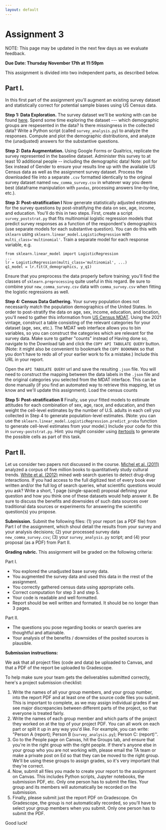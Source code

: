 ```yaml
---
layout: default
---
```

# Assignment 3

NOTE: This page may be updated in the next few days as we evaluate feedback.

**Due Date: Thursday November 17th at 11:59pm**

This assignment is divided into two independent parts, as described below.

## Part I.

In this first part of the assignment you'll augment an existing survey dataset and statistically correct for potential sample biases using US Census data.

**Step 1: Data Exploration.** The survey dataset we'll be working with can be found [here](https://raw.githubusercontent.com/fivethirtyeight/data/master/comma-survey/comma-survey.csv). Spend some time exploring the dataset --- which demographic groups are respesented in the data? Is there missingness in the collected data?  Write a Python script (called `survey_analysis.py`) to analyze the responses. Compute and plot the demographic distributions, and analyze the (unadjusted) answers for the substantive questions.

**Step 2: Data Augmentation.** Using Google Forms or Qualtrics, replicate the survey represented in the baseline dataset. Administer this survey to at least 10 additional people -- including the demographic data! Note: poll for Sex instead of Gender to ensure your results line up with the available US Census data as well as the assignment survey dataset. Process the downloaded file into a separate `.csv` formatted identically to the original survey dataset named `new_comma_survey.csv` in whatever way you deem best (dataframe manipulation with `pandas`, processing answers line-by-line, etc.).

**Step 3: Post-stratification I** Now generate statistically adjusted estimates for the survey questions by post-stratifying the data on sex, age, income, and education. You'll do this in two steps. First, create a script `survey_poststrat.py` that fits multinomial logistic regression models that predict survey responses as a function of the respondent's demographics (use separate models for each substantive question). You can do this with `sklearn` using `sklearn.linear_model.LogisticRegression` with `multi_class='multinomial'`. Train a separate model for each response variable, e.g.

```
from sklearn.linear_model import LogisticRegression
...
lr = LogisticRegression(multi_class='multinomial', ...)
q1_model = lr.fit(X_demographics, y_q1)
```

Ensure that you preprocess the data properly before training; you'll find the classes of `sklearn.preprocessing` quite useful in this regard. Be sure to combine your `new_comma_survey.csv` data with `comma_survey.csv` when fitting the logistic regressions as well.

**Step 4: Census Data Gathering.** Your survey population does not necessarily match the population demographics of the United States. In order to post-stratify the data on age, sex, income, education, and location, you'll need to gather this information from [US Census MDAT](https://data.census.gov/mdat). Using the 2021 vintage, construct a table consisting of the relevant categories for your dataset (age, sex, etc.). The MDAT web interface allows you to bin variables, so you can construct the categories which are relevant for the survey data. Make sure to gather "counts" instead of Having done so, navigate to the Download tab and click the `COPY API TABULATE QUERY` button. (Note: it might also be convenient to bookmark the `COPY BOOKMARK` so that you don't have to redo all of your earlier work to fix a mistake.) Include this URL in your report.

Open the `API TABULATE QUERY` url and save the resulting `.json` file. You will need to construct the mapping between the data labels in the `.json` file and the original categories you selected from the MDAT interface. This can be done manually (if you find an automated way to retrieve this mapping, let us know and we'll update this assignment). Load the census counts

**Step 5: Post-stratification II** Finally, use your fitted models to estimate attitudes for each combination of sex, age, race, and education, and then weight the cell-level estimates by the number of U.S. adults in each cell you collected in Step 4 to generate population-level estimates. (Note: you can use the `sklearn.linear_model.LogisticRegression.predict_proba` function to generate cell-level estimates from your model.) Include your code for this in `survey-poststrat.py`. Hint: you might consider using [itertools](https://docs.python.org/3/library/itertools.html) to generate the possible cells as part of this task.

## Part II. 

Let us consider two papers not discussed in the course. [Michel et al. (2011)](https://www.science.org/doi/epdf/10.1126/science.1199644) analyzed a corpus of five million books to quantitatively study cultural trends. [White et al. (2012)](https://academic.oup.com/jamia/article-pdf/20/3/404/17374497/20-3-404.pdf) mined web search queries to detect drug-drug interactions. If you had access to the full digitized text of every book ever written and/or the full log of search queries, what scientific questions would you ask? Write a short, 1 page (single-spaced) proposal defining your question and how you think one of these datasets would help answer it. Be sure to discuss the benefits and downsides of such data sources over traditional data sources or experiments for answering the scientific question(s) you propose.

**Submission.** Submit the following files: (1) your report (as a PDF file) from Part I of the assignment, which shoul detail the results from your survey and your analysis decisions; (2) your processed survey data `new_comma_survey.csv`; (3) your `survey_analysis.py` script; and (4) your proposal (as a PDF) from Part II.

**Grading rubric.** This assignment will be graded on the following criteria:

Part I.
* You explored the unadjusted base survey data.
* You augmented the survey data and used this data in the rrest of the assignment.
* You correctly gathered census data using appropriate cells.
* Correct computation for step 3 and step 5.
* Your code is readable and well formatted.
* Report should be well written and formated. It should be no longer than 3 pages.

Part II.
* The questions you pose regarding books or search queries are thoughtful and attainable.
* Your analysis of the benefits / downsides of the posited sources is plausible.

**Submission instructions:**

We ask that all project files (code and data) be uploaded to Canvas, and that a PDF of the report be uploaded to Gradescope.

To help make sure your team gets the deliverables submitted correctly, here's a project submission checklist:   

1. Write the names of all your group members, and your group number, into the report PDF and at least one of the source code files you submit. This is important to complete, as we may assign individual grades if we see major discrepancies between different parts of the project, so that everyone is treated fairly.
2. Write the names of each group member and which parts of the project they worked on at the top of your project PDF. You can all work on each part or split it up in any way you'd like. For example, you can write: "Person A (report); Person B (`survey_analysis.py`); Person C: (report)''.
3. Go to the People page on Canvas, hit the Groups tab, and ensure that you're in the right group with the right people. If there's anyone else in your group who you are not working with, please email the TA team or make a private post on Ed so that they can be moved to the right group. We'll be using these groups to assign grades, so it's very important that they're correct.
4. Now, submit all files you made to create your report to the assignment on Canvas. This includes Python scripts, Jupyter notebooks, the submission PDF, etc. Only one person has to submit the files. Your group and its members will automatically be recorded on the submission.
5. Finally, please submit just the report PDF on Gradescope. On Gradescope, the group is not automatically recorded, so you'll have to select your group members when you submit. Only one person has to submit the PDF.

Good luck!

